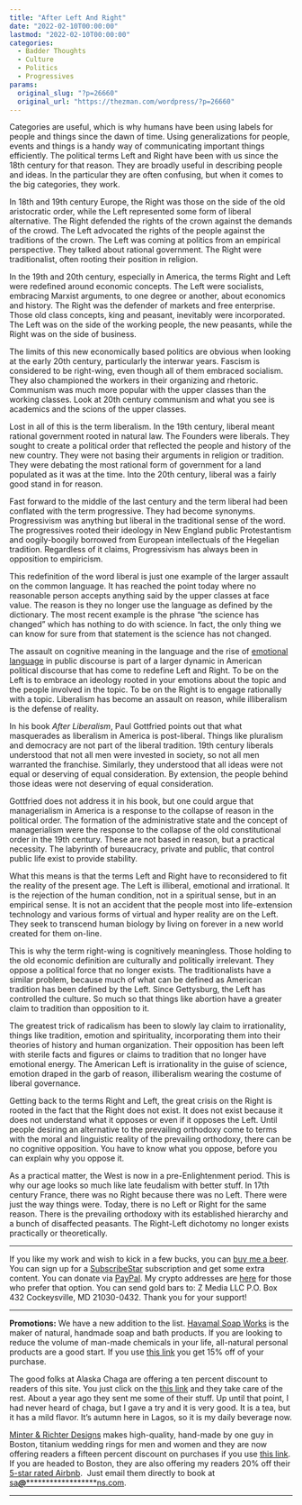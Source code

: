 ```yaml
---
title: "After Left And Right"
date: "2022-02-10T00:00:00"
lastmod: "2022-02-10T00:00:00"
categories:
  - Badder Thoughts
  - Culture
  - Politics
  - Progressives
params:
  original_slug: "?p=26660"
  original_url: "https://thezman.com/wordpress/?p=26660"
---
```


Categories are useful, which is why humans have been using labels for
people and things since the dawn of time. Using generalizations for
people, events and things is a handy way of communicating important
things efficiently. The political terms Left and Right have been with us
since the 18th century for that reason. They are broadly useful in
describing people and ideas. In the particular they are often confusing,
but when it comes to the big categories, they work.

In 18th and 19th century Europe, the Right was those on the side of the
old aristocratic order, while the Left represented some form of liberal
alternative. The Right defended the rights of the crown against the
demands of the crowd. The Left advocated the rights of the people
against the traditions of the crown. The Left was coming at politics
from an empirical perspective. They talked about rational government.
The Right were traditionalist, often rooting their position in religion.

In the 19th and 20th century, especially in America, the terms Right and
Left were redefined around economic concepts. The Left were socialists,
embracing Marxist arguments, to one degree or another, about economics
and history. The Right was the defender of markets and free enterprise.
Those old class concepts, king and peasant, inevitably were
incorporated. The Left was on the side of the working people, the new
peasants, while the Right was on the side of business.

The limits of this new economically based politics are obvious when
looking at the early 20th century, particularly the interwar years.
Fascism is considered to be right-wing, even though all of them embraced
socialism. They also championed the workers in their organizing and
rhetoric. Communism was much more popular with the upper classes than
the working classes. Look at 20th century communism and what you see is
academics and the scions of the upper classes.

Lost in all of this is the term liberalism. In the 19th century, liberal
meant rational government rooted in natural law. The Founders were
liberals. They sought to create a political order that reflected the
people and history of the new country. They were not basing their
arguments in religion or tradition. They were debating the most rational
form of government for a land populated as it was at the time. Into the
20th century, liberal was a fairly good stand in for reason.

Fast forward to the middle of the last century and the term liberal had
been conflated with the term progressive. They had become synonyms.
Progressivism was anything but liberal in the traditional sense of the
word. The progressives rooted their ideology in New England public
Protestantism and oogily-boogily borrowed from European intellectuals of
the Hegelian tradition. Regardless of it claims, Progressivism has
always been in opposition to empiricism.

This redefinition of the word liberal is just one example of the larger
assault on the common language. It has reached the point today where no
reasonable person accepts anything said by the upper classes at face
value. The reason is they no longer use the language as defined by the
dictionary. The most recent example is the phrase “the science has
changed” which has nothing to do with science. In fact, the only thing
we can know for sure from that statement is the science has not changed.

The assault on cognitive meaning in the language and the rise of
[emotional language](https://www.pnas.org/content/118/51/e2107848118) in
public discourse is part of a larger dynamic in American political
discourse that has come to redefine Left and Right. To be on the Left is
to embrace an ideology rooted in your emotions about the topic and the
people involved in the topic. To be on the Right is to engage rationally
with a topic. Liberalism has become an assault on reason, while
illiberalism is the defense of reality.

In his book *After Liberalism*, Paul Gottfried points out that what
masquerades as liberalism in America is post-liberal. Things like
pluralism and democracy are not part of the liberal tradition. 19th
century liberals understood that not all men were invested in society,
so not all men warranted the franchise. Similarly, they understood that
all ideas were not equal or deserving of equal consideration. By
extension, the people behind those ideas were not deserving of equal
consideration.

Gottfried does not address it in his book, but one could argue that
managerialism in America is a response to the collapse of reason in the
political order. The formation of the administrative state and the
concept of managerialism were the response to the collapse of the old
constitutional order in the 19th century. These are not based in reason,
but a practical necessity. The labyrinth of bureaucracy, private and
public, that control public life exist to provide stability.

What this means is that the terms Left and Right have to reconsidered to
fit the reality of the present age. The Left is illiberal, emotional and
irrational. It is the rejection of the human condition, not in a
spiritual sense, but in an empirical sense. It is not an accident that
the people most into life-extension technology and various forms of
virtual and hyper reality are on the Left. They seek to transcend human
biology by living on forever in a new world created for them on-line.

This is why the term right-wing is cognitively meaningless. Those
holding to the old economic definition are culturally and politically
irrelevant. They oppose a political force that no longer exists. The
traditionalists have a similar problem, because much of what can be
defined as American tradition has been defined by the Left. Since
Gettysburg, the Left has controlled the culture. So much so that things
like abortion have a greater claim to tradition than opposition to it.

The greatest trick of radicalism has been to slowly lay claim to
irrationality, things like tradition, emotion and spirituality,
incorporating them into their theories of history and human
organization. Their opposition has been left with sterile facts and
figures or claims to tradition that no longer have emotional energy. The
American Left is irrationality in the guise of science, emotion draped
in the garb of reason, illiberalism wearing the costume of liberal
governance.

Getting back to the terms Right and Left, the great crisis on the Right
is rooted in the fact that the Right does not exist. It does not exist
because it does not understand what it opposes or even if it opposes the
Left. Until people desiring an alternative to the prevailing orthodoxy
come to terms with the moral and linguistic reality of the prevailing
orthodoxy, there can be no cognitive opposition. You have to know what
you oppose, before you can explain why you oppose it.

As a practical matter, the West is now in a pre-Enlightenment period.
This is why our age looks so much like late feudalism with better stuff.
In 17th century France, there was no Right because there was no Left.
There were just the way things were. Today, there is no Left or Right
for the same reason. There is the prevailing orthodoxy with its
established hierarchy and a bunch of disaffected peasants. The
Right-Left dichotomy no longer exists practically or theoretically.

------------------------------------------------------------------------

If you like my work and wish to kick in a few bucks, you can
<a href="https://www.buymeacoffee.com/mujolulu" rel="noopener"
target="_blank">buy me a beer</a>. You can sign up for a
<a href="https://www.subscribestar.com/the-z-blog" rel="noopener"
target="_blank">SubscribeStar</a> subscription and get some extra
content. You can donate via <a
href="https://www.paypal.com/donate/?cmd=_s-xclick&amp;hosted_button_id=UDAS2Q8JYA6CN&amp;source=url"
rel="noopener" target="_blank">PayPal</a>. My crypto addresses are
<a href="https://thezman.com/wordpress/?page_id=22713" rel="noopener"
target="_blank">here</a> for those who prefer that option. You can send
gold bars to: Z Media LLC P.O. Box 432 Cockeysville, MD 21030-0432.
Thank you for your support!

------------------------------------------------------------------------

**Promotions:** We have a new addition to the list.
<a href="https://havamalsoapworks.com/" rel="noopener"
target="_blank">Havamal Soap Works</a> is the maker of natural, handmade
soap and bath products. If you are looking to reduce the volume of
man-made chemicals in your life, all-natural personal products are a
good start. If you use
<a href="https://havamalsoapworks.com/discount/ZMAN" rel="noopener"
target="_blank">this link</a> you get 15% off of your purchase.

The good folks at Alaska Chaga are offering a ten percent discount to
readers of this site. You just click on the
<a href="https://alaskachaga.us/discount/ZMAN" rel="noopener noreferrer"
target="_blank">this link</a> and they take care of the rest. About a
year ago they sent me some of their stuff. Up until that point, I had
never heard of chaga, but I gave a try and it is very good. It is a tea,
but it has a mild flavor. It’s autumn here in Lagos, so it is my daily
beverage now.

<a href="https://www.minterandrichterdesigns.com/"
rel="noreferrer nofollow noopener" target="_blank">Minter &amp; Richter
Designs</a> makes high-quality, hand-made by one guy in Boston, titanium
wedding rings for men and women and they are now offering readers a
fifteen percent discount on purchases if you use
<a href="https://www.minterandrichterdesigns.com/discount/ZMAN"
rel="noreferrer nofollow noopener" target="_blank">this link</a>.
<span class="highlight"><span class="colour"><span class="font"><span class="size">If
you are headed to Boston, they are also offering my readers 20% off
their <a
href="https://www.airbnb.com/users/7988017/listings?user_id=7988017&amp;s=3"
rel="noopener noreferrer" target="_blank">5-star rated Airbnb</a>.  Just
email them directly to book at
<a href="mailto:sa***@*********************ns.com"
data-original-string="wAOEg1JdVl9f6CKq3WR6Ow==cb766APqmr9olHt8f0DErmf0K/xtvRpOeAG/RXPXgqxoAcA6lD/rNok99+ufHOAMzak"><span
class="apbct-email-encoder"
data-original-string="rpe14lQeyDhp2bOY+6Z1hA==cb7RFvJCzc1hMfdXLy5xAzsfMI4d2jxry534Qtrou7Q5OR6qfCO3xJaW+PdoIP+83t+"
title="This contact has been encoded by Anti-Spam by CleanTalk. Click to decode. To finish the decoding make sure that JavaScript is enabled in your browser.">sa<span
class="apbct-blur">***</span>@<span
class="apbct-blur">*********************</span>ns.com</span></a>.</span></span></span></span>

------------------------------------------------------------------------
